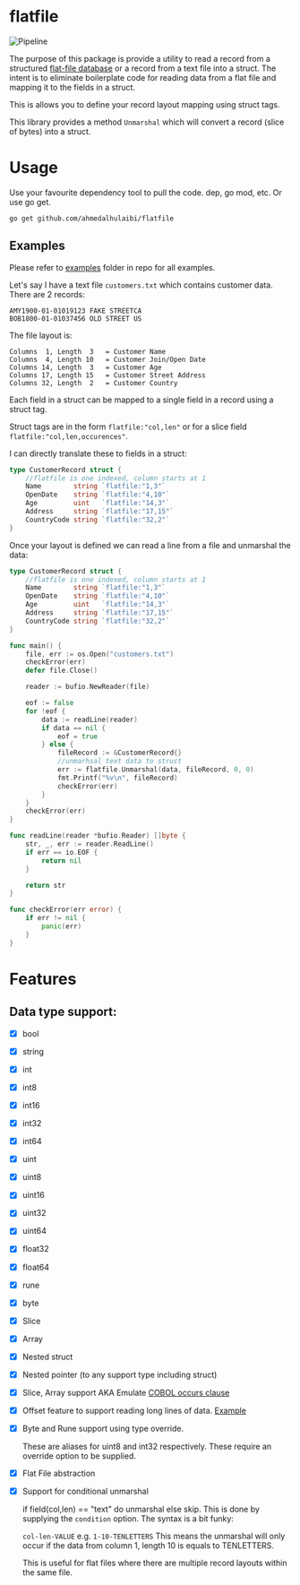 # flatfile

![Pipeline](https://gitlab.com/ahmedalhulaibi/flatfile/badges/master/pipeline.svg)

The purpose of this package is provide a utility to read a record from a structured [flat-file database](https://en.wikipedia.org/wiki/Flat-file_database) or a record from a text file into a struct. The intent is to eliminate boilerplate code for reading data from a flat file and mapping it to the fields in a struct.

This is allows you to define your record layout mapping using struct tags.

This library provides a method `Unmarshal` which will convert a record (slice of bytes) into a struct.

# Usage

Use your favourite dependency tool to pull the code. dep, go mod, etc. Or use go get.

`go get github.com/ahmedalhulaibi/flatfile`

## Examples

Please refer to [examples](https://github.com/ahmedalhulaibi/flatfile/tree/master/example) folder in repo for all examples.

Let's say I have a text file `customers.txt` which contains customer data. There are 2 records:

```
AMY1900-01-01019123 FAKE STREETCA
BOB1800-01-01037456 OLD STREET US
```
The file layout is:
```
Columns  1, Length  3   = Customer Name
Columns  4, Length 10   = Customer Join/Open Date
Columns 14, Length  3   = Customer Age
Columns 17, Length 15   = Customer Street Address
Columns 32, Length  2   = Customer Country
```


Each field in a struct can be mapped to a single field in a record using a struct tag.

Struct tags are in the form `flatfile:"col,len"` or for a slice field `flatfile:"col,len,occurences"`.

I can directly translate these to fields in a struct:

```go
type CustomerRecord struct {
    //flatfile is one indexed, column starts at 1
    Name        string `flatfile:"1,3"`
    OpenDate    string `flatfile:"4,10"`
    Age         uint   `flatfile:"14,3"`
    Address     string `flatfile:"17,15"`
    CountryCode string `flatfile:"32,2"`
}

```

Once your layout is defined we can read a line from a file and unmarshal the data:

```go
type CustomerRecord struct {
	//flatfile is one indexed, column starts at 1
	Name        string `flatfile:"1,3"`
	OpenDate    string `flatfile:"4,10"`
	Age         uint   `flatfile:"14,3"`
	Address     string `flatfile:"17,15"`
	CountryCode string `flatfile:"32,2"`
}

func main() {
	file, err := os.Open("customers.txt")
	checkError(err)
	defer file.Close()

	reader := bufio.NewReader(file)

	eof := false
	for !eof {
		data := readLine(reader)
		if data == nil {
			eof = true
		} else {
			fileRecord := &CustomerRecord{}
            //unmarhsal text data to struct
			err := flatfile.Unmarshal(data, fileRecord, 0, 0)
			fmt.Printf("%v\n", fileRecord)
			checkError(err)
		}
	}
	checkError(err)
}

func readLine(reader *bufio.Reader) []byte {
	str, _, err := reader.ReadLine()
	if err == io.EOF {
		return nil
	}

	return str
}

func checkError(err error) {
	if err != nil {
		panic(err)
	}
}
```




# Features

## Data type support:
- [x] bool
- [x] string
- [x] int
- [x] int8
- [x] int16
- [x] int32
- [x] int64
- [x] uint
- [x] uint8
- [x] uint16
- [x] uint32
- [x] uint64
- [x] float32
- [x] float64
- [x] rune
- [x] byte
- [x] Slice
- [x] Array
- [x] Nested struct
- [x] Nested pointer (to any support type including struct)

- [x] Slice, Array support AKA Emulate [COBOL occurs clause](https://www.ibm.com/support/knowledgecenter/en/SS6SG3_4.2.0/com.ibm.entcobol.doc_4.2/PGandLR/tasks/tptbl03.htm)

- [x] Offset feature to support reading long lines of data. [Example](https://github.com/ahmedalhulaibi/flatfile/tree/master/example/bufferedReadFile)

- [x] Byte and Rune support using type override. 

    These are aliases for uint8 and int32 respectively. These require an override option to be supplied.
- [x] Flat File abstraction
- [x] Support for conditional unmarshal 
    
    if field(col,len) == "text" do unmarshal else skip. 
	This is done by supplying the `condition` option. The syntax is a bit funky:

	`col-len-VALUE` e.g. `1-10-TENLETTERS` This means the unmarshal will only occur if the data from column 1, length 10 is equals to TENLETTERS.
    
    This is useful for flat files where there are multiple record layouts within the same file.

